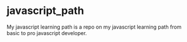 # javascript_path
My javascript learning path is a repo on my javascript learning path from basic to pro javascript developer.
